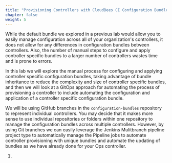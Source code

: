 ```yaml
---
title: "Provisioning Controllers with CloudBees CI Configuration Bundles"
chapter: false
weight: 5
--- 
```


While the default bundle we explored in a previous lab would allow you to easily manage configuration across all of your organization's controllers, it does not allow for any differences in configuration bundles between controllers. Also, the number of manual steps to configure and apply controller specific bundles to a larger number of controllers wastes time and is prone to errors. 

In this lab we will explore the manual process for configuring and applying controller specific configuration bundles, taking advantage of bundle inheritance to reduce the complexity and size of controller specific bundles, and then we will look at a GitOps approach for automating the process of provisioning a controller to include automating the configuration and application of a controller specific configuration bundle.


We will be using GitHub branches in the `configuration-bundles` repository to represent individual controllers. You may decide that it makes more sense to use individual repositories or folders within one repository to manage the configuration bundles across multiple controllers. However, by using Git branches we can easily leverage the Jenkins Mulitbranch pipeline project type to automatically manage the Pipeline jobs to automate controller provisioning with unique bundles and automate the updating of bundles as we have already done for your Ops controller.

1. 